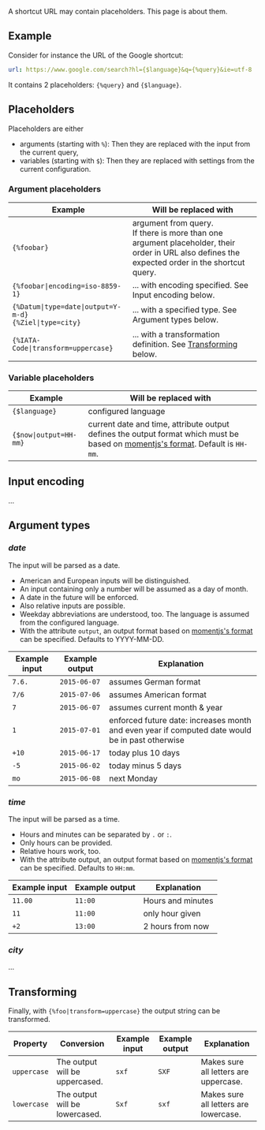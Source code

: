 A shortcut URL may contain placeholders. This page is about them.

## Example

Consider for instance the URL of the Google shortcut:
```yaml
url: https://www.google.com/search?hl={$language}&q={%query}&ie=utf-8
```
It contains 2 placeholders: `{%query}` and `{$language}`.

## Placeholders

Placeholders are either

- arguments (starting with `%`): Then they are replaced with the input from the current query,
- variables (starting with `$`): Then they are replaced with settings from the current configuration. 

### Argument placeholders

Example	| Will be replaced with
---|---
`{%foobar}` | argument from query. <br>If there is more than one argument placeholder, their order in URL also defines the expected order in the shortcut query.
`{%foobar\|encoding=iso-8859-1}` | ... with encoding specified. See Input encoding below.
`{%Datum\|type=date\|output=Y-m-d}`<br>`{%Ziel\|type=city}` | ... with a specified type. See Argument types below.
`{%IATA-Code\|transform=uppercase}` | ... with a transformation definition. See [Transforming](https://github.com/trovu/trovu.github.io/wiki/Shortcut-URLs#transforming) below.

### Variable placeholders
Example	| Will be replaced with
---|---
`{$language}` | configured language
`{$now\|output=HH-mm}` | current date and time, attribute output defines the output format which must be based on [momentjs's format](https://momentjs.com/docs/#/parsing/string-formats/). Default is `HH-mm`.

## Input encoding

...

## Argument types

### *date*

The input will be parsed as a date.

- American and European inputs will be distinguished.
- An input containing only a number will be assumed as a day of month.
- A date in the future will be enforced.
- Also relative inputs are possible.
- Weekday abbreviations are understood, too. The language is assumed from the configured language.
- With the attribute `output`, an output format based on [momentjs's format](https://momentjs.com/docs/#/parsing/string-formats/) can be specified. Defaults to YYYY-MM-DD.

Example input | Example output | Explanation
---|---|---
`7.6.` | `2015-06-07` | assumes German format
`7/6`  | `2015-07-06` | assumes American format
`7`    | `2015-06-07` | assumes current month & year
`1`    | `2015-07-01` | enforced future date: increases month and even year if computed date would be in past otherwise
`+10`  | `2015-06-17` | today plus 10 days
`-5`   | `2015-06-02` | today minus 5 days
`mo`   | `2015-06-08` | next Monday

### *time*

The input will be parsed as a time.

- Hours and minutes can be separated by `.` or `:`.
- Only hours can be provided.
- Relative hours work, too.
- With the attribute output, an output format based on [momentjs's format](https://momentjs.com/docs/#/parsing/string-formats/) can be specified. Defaults to `HH:mm`.

Example input | Example output | Explanation
---|---|---
`11.00` | `11:00` | Hours and minutes
`11` | `11:00` | only hour given
`+2` | `13:00` | 2 hours from now

### *city*

...

## Transforming

Finally, with `{%foo|transform=uppercase}` the output string can be transformed.

Property | Conversion | Example input | Example output | Explanation
---|---|---|---|---
`uppercase` | The output will be uppercased. | `sxf` | `SXF` | Makes sure all letters are uppercase.
`lowercase` | The output will be lowercased. | `Sxf` | `sxf` | Makes sure all letters are lowercase.
